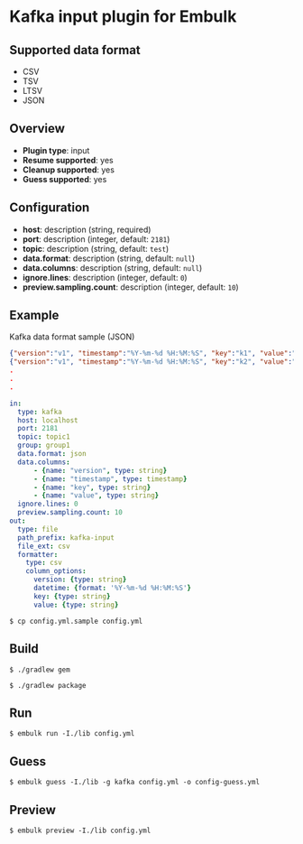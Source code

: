 # Kafka input plugin for Embulk

## Supported data format

- CSV
- TSV
- LTSV
- JSON

## Overview

* **Plugin type**: input
* **Resume supported**: yes
* **Cleanup supported**: yes
* **Guess supported**: yes

## Configuration

- **host**: description (string, required)
- **port**: description (integer, default: `2181`)
- **topic**: description (string, default: `test`)
- **data.format**: description (string, default: `null`)
- **data.columns**: description (string, default: `null`)
- **ignore.lines**: description (integer, default: `0`)
- **preview.sampling.count**: description (integer, default: `10`)

## Example

Kafka data format sample (JSON)

```json
{"version":"v1", "timestamp":"%Y-%m-%d %H:%M:%S", "key":"k1", "value":"v1"}
{"version":"v1", "timestamp":"%Y-%m-%d %H:%M:%S", "key":"k2", "value":"v2"}
.
.
.
```

```yaml
in:
  type: kafka
  host: localhost
  port: 2181
  topic: topic1
  group: group1
  data.format: json
  data.columns:
      - {name: "version", type: string}
      - {name: "timestamp", type: timestamp}
      - {name: "key", type: string}
      - {name: "value", type: string}
  ignore.lines: 0
  preview.sampling.count: 10
out:
  type: file
  path_prefix: kafka-input
  file_ext: csv
  formatter:
    type: csv
    column_options:
      version: {type: string}
      datetime: {format: '%Y-%m-%d %H:%M:%S'}
      key: {type: string}
      value: {type: string}
```

```
$ cp config.yml.sample config.yml
```


## Build

```
$ ./gradlew gem
```

```
$ ./gradlew package
```

## Run

```
$ embulk run -I./lib config.yml
```

## Guess

```
$ embulk guess -I./lib -g kafka config.yml -o config-guess.yml
```

## Preview

```
$ embulk preview -I./lib config.yml
```


